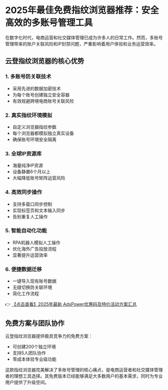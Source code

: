 # 2025年最佳免费指纹浏览器推荐：安全高效的多账号管理工具

在数字化时代，电商运营和社交媒体管理已成为许多人的日常工作。然而，多账号管理带来的账户关联风险和IP封禁问题，严重影响着用户体验和业务运营效率。

## 云登指纹浏览器的核心优势

### 1. 多账号防关联技术
- 采用先进的数据加密技术
- 为每个账号创建独立安全容器
- 有效规避跨境电商账号关联风险

### 2. 真实指纹环境模拟
- 自定义浏览器指纹参数
- 每个浏览器都模拟独立真实设备
- 确保账号环境安全隔离

### 3. 全球IP资源库
- 海量纯净IP资源
- 设备静置6个月以上
- 大幅降低账号矩阵运营风险

### 4. 高效同步操作
- 支持多窗口同步控制
- 实现标签页和文本输入同步
- 告别重复人工操作

### 5. 智能自动化功能
- RPA机器人模拟人工操作
- 优化海外广告投放流程
- 显著提升运营效率

### 6. 便捷数据迁移
- 一键导入现有账号数据
- 无缝切换防关联环境
- 简化工作流程

👉 [【点击查看】2025年最新 AdsPower优惠码及特价活动方案汇总](https://bit.ly/adspower_free)

## 免费方案与团队协作

云登指纹浏览器提供极具竞争力的免费方案：
- 可创建200个独立环境
- 支持5人团队协作
- 零成本体验专业级功能

这款指纹浏览器完美解决了多账号管理的核心痛点，是电商运营者和社交媒体管理者的理想工具选择。其免费版本已经能够满足大多数用户的基本需求，同时为专业用户提供了升级空间。